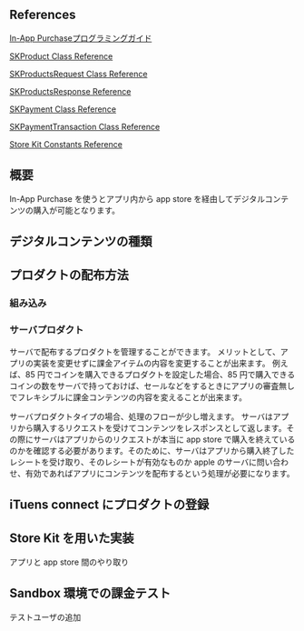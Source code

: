 ## References

[In-App Purchaseプログラミングガイド](https://www.google.co.jp/url?sa=t&rct=j&q=&esrc=s&source=web&cd=2&cad=rja&ved=0CDgQFjAB&url=https%3A%2F%2Fdeveloper.apple.com%2Fjp%2Fdevcenter%2Fios%2Flibrary%2Fdocumentation%2FStoreKitGuide.pdf&ei=QiGbUcj4HsKVkwXa84CIDg&usg=AFQjCNHdB-x7FgfsU9VsJpPhHqwf9mjhsQ&sig2=m7ysWsA6Gn5BgQTQzkfvlw&bvm=bv.46751780,d.dGI)

[SKProduct Class Reference](http://developer.apple.com/library/mac/#documentation/StoreKit/Reference/SKProduct_Reference/Reference/Reference.html)

[SKProductsRequest Class Reference](http://developer.apple.com/library/ios/#documentation/StoreKit/Reference/SKProductsRequest/Reference/Reference.html)

[SKProductsResponse Reference](http://developer.apple.com/library/mac/#documentation/StoreKit/Reference/SKProductsResponse/Reference/Reference.html)

[SKPayment Class Reference](http://developer.apple.com/library/ios/#documentation/StoreKit/Reference/SKPaymentRequest_Class/Reference/Reference.html#//apple_ref/doc/c_ref/SKPayment)

[SKPaymentTransaction Class Reference](http://developer.apple.com/library/ios/#documentation/StoreKit/Reference/SKPaymentTransaction_Class/Reference/Reference.html)



[Store Kit Constants Reference](http://developer.apple.com/library/mac/#documentation/StoreKit/Reference/StoreKitTypes/Reference/reference.html)



## 概要
In-App Purchase を使うとアプリ内から app store を経由してデジタルコンテンツの購入が可能となります。

## デジタルコンテンツの種類

## プロダクトの配布方法

### 組み込み

### サーバプロダクト
サーバで配布するプロダクトを管理することができます。
メリットとして、アプリの実装を変更せずに課金アイテムの内容を変更することが出来ます。
例えば、85 円でコインを購入できるプロダクトを設定した場合、85 円で購入できるコインの数をサーバで持っておけば、セールなどをするときにアプリの審査無しでフレキシブルに課金コンテンツの内容を変えることが出来ます。

サーバプロダクトタイプの場合、処理のフローが少し増えます。
サーバはアプリから購入するリクエストを受けてコンテンツをレスポンスとして返します。その際にサーバはアプリからのリクエストが本当に app store で購入を終えているのかを確認する必要があります。そのために、サーバはアプリから購入終了したレシートを受け取り、そのレシートが有効なものか apple のサーバに問い合わせ、有効であればアプリにコンテンツを配布するという処理が必要になります。

## iTuens connect にプロダクトの登録

## Store Kit を用いた実装
アプリと app store 間のやり取り


## Sandbox 環境での課金テスト
テストユーザの追加